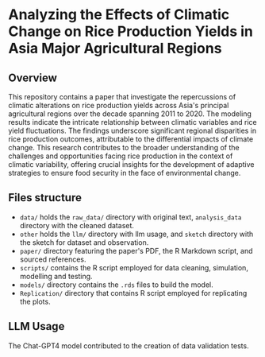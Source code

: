 # Analyzing the Effects of Climatic Change on Rice Production Yields in Asia Major Agricultural Regions

## Overview

This repository contains a paper that investigate the repercussions of climatic alterations on rice production yields across Asia's principal agricultural regions over the decade spanning 2011 to 2020. The modeling results indicate the intricate relationship between climatic variables and rice yield fluctuations. The findings underscore significant regional disparities in rice production outcomes, attributable to the differential impacts of climate change. This research contributes to the broader understanding of the challenges and opportunities facing rice production in the context of climatic variability, offering crucial insights for the development of adaptive strategies to ensure food security in the face of environmental change.
## Files structure

-   `data/` holds the `raw_data/` directory with original text, `analysis_data` directory with the cleaned dataset.
-   `other` holds the `llm/` directory with llm usage, and `sketch` directory with the sketch for dataset and observation.
-   `paper/` directory featuring the paper's PDF, the R Markdown script, and sourced references.
-   `scripts/` contains the R script employed for data cleaning, simulation, modelling and testing.
-   `models/` directory contains the `.rds` files to build the model.
-   `Replication/` directory that contains R script employed for replicating the plots.

## LLM Usage

The Chat-GPT4 model contributed to the creation of data validation tests.
